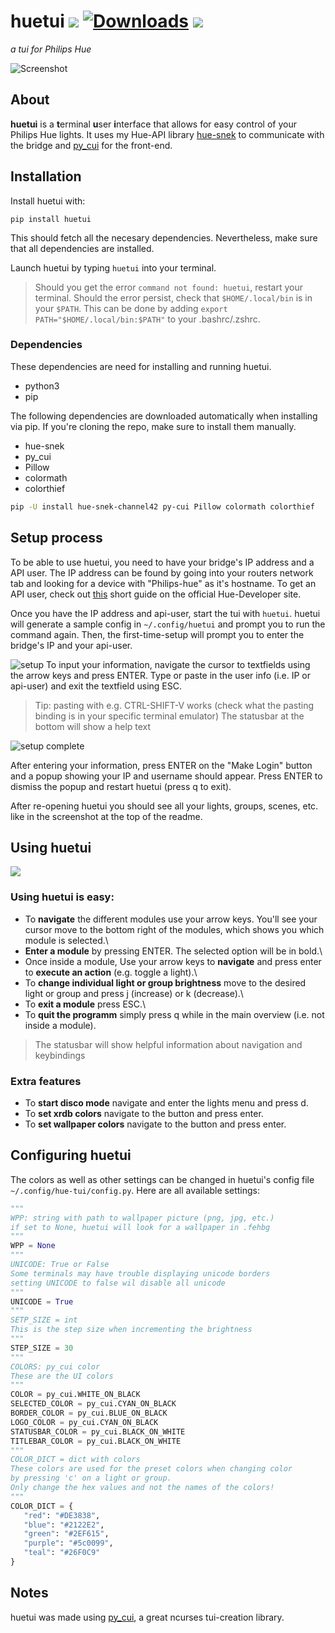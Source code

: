 # huetui [![](https://img.shields.io/badge/version-1.0-green.svg)](https://pypi.org/project/huetui/) [![Downloads](https://pepy.tech/badge/huetui)](https://pepy.tech/project/huetui) ![](https://img.shields.io/badge/license-MIT-orange.svg) 
*a tui for Philips Hue*

![Screenshot](https://github.com/channel-42/hue-tui/blob/master/.resources/screen.jpg "A pretty screenshot")

## About 

**huetui** is a **t**erminal **u**ser **i**nterface that allows for easy control of your Philips Hue lights. It uses my Hue-API library [hue-snek](https://github.com/channel-42/hue-snek) to communicate with the bridge and [py_cui](https://github.com/jwlodek/py_cui) for the front-end.

## Installation

Install huetui with:   

`pip install huetui`

This should fetch all the necesary dependencies. Nevertheless, make sure that all dependencies are installed.

Launch huetui by typing `huetui` into your terminal.   

> Should you get the error `command not found: huetui`, restart your terminal. Should the error persist, check that `$HOME/.local/bin` is in your `$PATH`. This can be done by adding `export PATH="$HOME/.local/bin:$PATH"` to your .bashrc/.zshrc.

### Dependencies
These dependencies are need for installing and running huetui.

- python3
- pip

The following dependencies are downloaded automatically when installing via pip. If you're cloning the repo, make sure to install them manually.
- hue-snek
- py_cui
- Pillow
- colormath
- colorthief
```bash
pip -U install hue-snek-channel42 py-cui Pillow colormath colorthief
```

## Setup process

To be able to use huetui, you need to have your bridge's IP address and a API user. The IP address can be found by going into your routers network tab and looking for a device with "Philips-hue" as it's hostname. To get an API user, check out [this](https://developers.meethue.com/develop/get-started-2/) short guide on the official Hue-Developer site.

Once you have the IP address and api-user, start the tui with `huetui`. huetui will generate a sample config in `~/.config/huetui` and prompt you to run the command again. Then, the first-time-setup will prompt you to enter the bridge's IP and your api-user. 

![setup](https://github.com/channel-42/hue-tui/blob/master/.resources/setup1.png "entering information")
To input your information, navigate the cursor to textfields using the arrow keys and press ENTER. Type or paste in the user info (i.e. IP or api-user) and exit the textfield using ESC. 
> Tip: pasting with e.g. CTRL-SHIFT-V works (check what the pasting binding is in your specific terminal emulator)
> The statusbar at the bottom will show a help text

![setup complete](https://github.com/channel-42/hue-tui/blob/master/.resources/setup2.png "setup complete")


After entering your information, press ENTER on the "Make Login" button and a popup showing your IP and username should appear. Press ENTER to dismiss the popup and restart huetui (press q to exit).    

After re-opening huetui you should see all your lights, groups, scenes, etc. like in the screenshot at the top of the readme.

## Using huetui

![](https://github.com/channel-42/hue-tui/blob/master/.resources/huetui.gif)

### Using huetui is easy:   

- To **navigate** the different modules use your arrow keys. You'll see your cursor move to the bottom right of the modules, which shows you which module is selected.\
- **Enter a module** by pressing ENTER. The selected option will be in bold.\
- Once inside a module, Use your arrow keys to **navigate** and press enter to **execute an action** (e.g. toggle a light).\
- To **change individual light or group brightness** move to the desired light or group and press j (increase) or k (decrease).\
- To **exit a module** press ESC.\
- To **quit the programm** simply press q while in the main overview (i.e. not inside a module).
> The statusbar will show helpful information about navigation and keybindings
### Extra features
- To **start disco mode** navigate and enter the lights menu and press d.
- To **set xrdb colors** navigate to the button and press enter.
- To **set wallpaper colors** navigate to the button and press enter.

## Configuring huetui
The colors as well as other settings can be changed in huetui's config file `~/.config/hue-tui/config.py`. Here are all available settings:
```python 
"""
WPP: string with path to wallpaper picture (png, jpg, etc.)
if set to None, huetui will look for a wallpaper in .fehbg
"""
WPP = None
"""
UNICODE: True or False
Some terminals may have trouble displaying unicode borders
setting UNICODE to false wil disable all unicode
"""
UNICODE = True
"""
SETP_SIZE = int
This is the step size when incrementing the brightness
"""
STEP_SIZE = 30
"""
COLORS: py_cui color
These are the UI colors
"""
COLOR = py_cui.WHITE_ON_BLACK
SELECTED_COLOR = py_cui.CYAN_ON_BLACK
BORDER_COLOR = py_cui.BLUE_ON_BLACK
LOGO_COLOR = py_cui.CYAN_ON_BLACK
STATUSBAR_COLOR = py_cui.BLACK_ON_WHITE
TITLEBAR_COLOR = py_cui.BLACK_ON_WHITE
"""
COLOR_DICT = dict with colors
These colors are used for the preset colors when changing color
by pressing 'c' on a light or group.
Only change the hex values and not the names of the colors!
"""
COLOR_DICT = {
   "red": "#DE3838",
   "blue": "#2122E2",
   "green": "#2EF615",
   "purple": "#5c0099",
   "teal": "#26F0C9"
}
```
## Notes

huetui was made using [py_cui](https://github.com/jwlodek/py_cui), a great ncurses tui-creation library.
